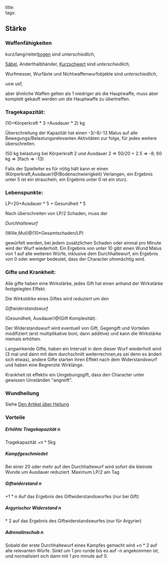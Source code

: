 title:   
tags:   
## Stärke



### Waffenfähigkeiten

kurz/lang/reiter[bogen](bows) sind *unterschiedlich*,  

[Säbel](fencing), Anderthalbhänder, [Kurzschwert](shortsword) sind *unterschiedlich*,   

Wurfmesser, Wurfäxte und Nichtwaffenwurfobjekte sind *unterschiedlich*,  

usw usf,  

aber ähnliche Waffen gelten als 1 niedriger als die Hauptwaffe, muss aber komplett gekauft werden um die Hauptwaffe zu übertreffen.



### Tragekapazität:  



(10+Körperkraft &ast; 3 +Ausdauer  &ast; 2) kg  

Überschreitung der Kapazität hat einen -3/-8/-13 Malus auf alle Bewegungs/Belastungsrelevanten Aktivitäten zur folge, für jedes weitere überschreiten.

(50 kg belastung bei Körperkraft 2 und Ausdauer 2 => 50/20 = 2.5 => -8; 60 kg => 3fach => -13)  

Falls der Spielleiter es für nötig hält kann er einen (Körperkraft,Ausdauer)@(Bodenschwierigkeit) Verlangen, ein Ergebnis unter 5 ist ein straucheln, ein Ergebnis unter 0 ist ein sturz.

  

### Lebenspunkte: 

LP=20+Ausdauer &ast; 5 + Gesundheit &ast; 5  



Nach überschreiten von LP/2 Schaden, muss der  

*Durchhaltewurf*

(Wille,Mut)@(10*Gesamtschaden/LP)   

gewürfelt werden, bei jedem zusätzlichen Schaden oder einmal pro Minute wird der Wurf wiederholt. Ein Ergebnis von unter 10 gibt einen Wund Malus von 1 auf alle weiteren Würfe, inklusive dem Durchhaltewurf, ein Ergebnis von 0 oder weniger bedeutet, dass der Character ohnmächtig wird. 



### Gifte und Krankheit:

Alle gifte haben eine Wirkstärke, jedes Gift hat einen anhand der Wirkstärke festgelegten Effekt.

Die *Wirkstärke* eines Giftes wird *reduziert* um den 

*Giftwiderstandswurf*  

(Gesundheit, Ausdauer)@(Gift Komplexität).  

Der Widerstandswurf wird eventuell von Gift, Gegengift und Vorteilen modifiziert (erst multiplikative boni, dann additive) und kann die Wirkstärke niemals erhöhen.

Langwirkende Gifte, haben ein Intervall in dem dieser Wurf wiederholt wird (3 mal und dann mit dem durchschnitt weiterrechnen,es sei denn es ändert sich etwas), andere Gifte starten ihren Effekt nach dem Widerstandswurf und haben eine Begrenzte Wirklänge.



Krankheit ist effektiv ein Umgebungsgift, dass den Character unter gewissen Umständen "angreift". 



### Wundheilung

Siehe [Den Artikel über Heilung](healing)



### Vorteile

##### Erhöhte Tragekapazität n 

Tragekapazität +n &ast; 5kg  

 

##### Kampfgeschmiedet 

Bei einer 20 oder mehr auf den Durchhaltewurf wird sofort die kleinste Wunde um Ausdauer reduziert. Maximum LP/2 am Tag  



##### Giftwiderstand n

+1 &ast; n Auf das Ergebnis des Giftwiderstandswurfes (nur bei Gift)  



##### Argyrischer Widerstand n 

&ast; 2 auf das Ergebnis des Giftwiderstandswurfes (nur für Argyrier)  



##### Adrenalinschub n

Sobald der erste Durchhaltewurf eines Kampfes gemacht wird +n &ast; 2 auf alle relevanten Würfe. Sinkt um 1 pro runde bis es auf -n angekommen ist, und normalisiert sich dann mit 1 pro minute auf 0.  

